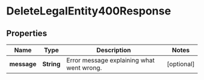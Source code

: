 

# DeleteLegalEntity400Response


## Properties

| Name | Type | Description | Notes |
|------------ | ------------- | ------------- | -------------|
|**message** | **String** | Error message explaining what went wrong. |  [optional] |




